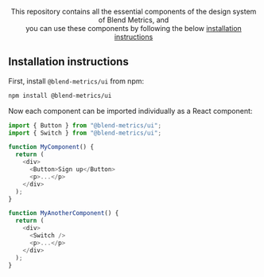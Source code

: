 <p align="center">
  This repository contains all the essential components of the design system of Blend Metrics, and <br> you can use these components by following the below <a href="#installation-instructions">installation instructions</a>
<p>

## Installation instructions

First, install `@blend-metrics/ui` from npm:

```sh
npm install @blend-metrics/ui
```

Now each component can be imported individually as a React component:

```js
import { Button } from "@blend-metrics/ui";
import { Switch } from "@blend-metrics/ui";

function MyComponent() {
  return (
    <div>
      <Button>Sign up</Button>
      <p>...</p>
    </div>
  );
}

function MyAnotherComponent() {
  return (
    <div>
      <Switch />
      <p>...</p>
    </div>
  );
}
```
